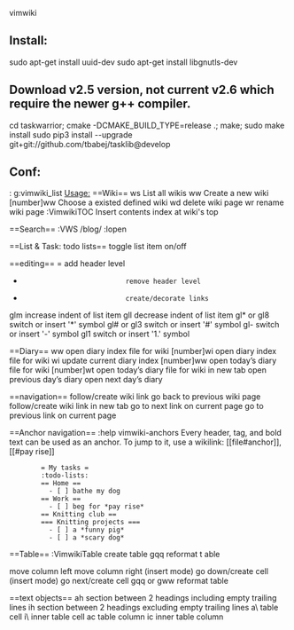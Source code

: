 vimwiki


## Install:
  sudo apt-get install uuid-dev
  sudo apt-get install libgnutls-dev
  ## Download v2.5 version, not current v2.6 which require the newer g++ compiler.
  cd taskwarrior; cmake -DCMAKE_BUILD_TYPE=release .; make; sudo make install
  sudo pip3 install --upgrade git+git://github.com/tbabej/tasklib@develop
## Conf:
  <Path>: g:vimwiki_list
[Usage:](http://thedarnedestthing.com/vimwiki%20cheatsheet)
  ==Wiki==
  <leader> ws                     List all wikis
  <leader>ww                      Create a new wiki
  [number]<leader>ww              Choose a existed defined wiki
  <leader> wd                     delete wiki page
  <leader> wr                     rename wiki page
  :VimwikiTOC                     Insert contents index at wiki's top

  ==Search==
  :VWS /blog/
  :lopen

  ==List & Task: todo lists==
  <C-Space>                       toggle list item on/off

  ==editing==
  =                               add header level
  -                               remove header level
  +                               create/decorate links
  glm                             increase indent of list item
  gll                             decrease indent of list item
  gl* or gl8                      switch or insert '*' symbol
  gl# or gl3                      switch or insert '#' symbol
  gl-                             switch or insert '-' symbol
  gl1                             switch or insert '1.' symbol

  ==Diary==
  <leader>w<leader>w              open diary index file for wiki
  [number]<leader>wi              open diary index file for wiki
  <leader>w<leader>i              update current diary index
  [number]<leader>w<leader>w      open today’s diary file for wiki
  [number]<leader>w<leader>t      open today’s diary file for wiki in new tab
  <C-Up>                          open previous day’s diary
  <C-Down>                        open next day’s diary

  ==navigation==
  <Enter>                         follow/create wiki link
  <Backspace>                     go back to previous wiki page
  <C-S-CR>                        follow/create wiki link in new tab
  <Tab>                           go to next link on current page
  <S-Tab>                         go to previous link on current page

  ==Anchor navigation== :help vimwiki-anchors
  Every header, tag, and bold text can be used as an anchor.
  To jump to it, use a wikilink: [[file#anchor]], [[#pay rise]]

            = My tasks =
            :todo-lists:
            == Home ==
              - [ ] bathe my dog
            == Work ==
              - [ ] beg for *pay rise*
            == Knitting club ==
            === Knitting projects ===
              - [ ] a *funny pig*
              - [ ] a *scary dog*


  ==Table==
  :VimwikiTable                   create table
  gqq                             reformat t able

  <A-Left>                        move column left
  <A-right>                       move column right
  <CR>                            (insert mode) go down/create cell
  <Tab>                           (insert mode) go next/create cell
  gqq or gww                      reformat table

  ==text objects==
  ah                              section between 2 headings including empty trailing lines
  ih                              section between 2 headings excluding empty trailing lines
  a\                              table cell
  i\                              inner table cell
  ac                              table column
  ic                              inner table column


